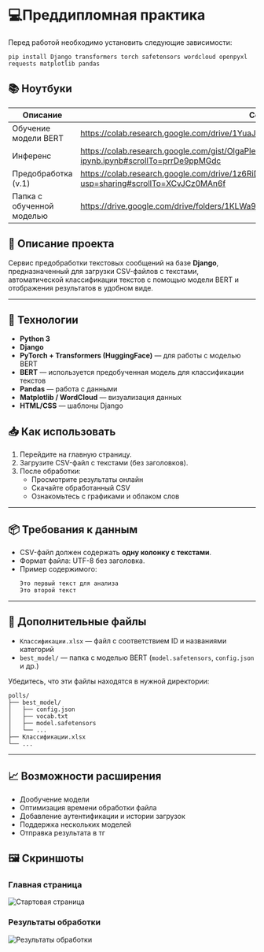 # 💻Преддипломная практика

Перед работой необходимо установить следующие зависимости:

```
pip install Django transformers torch safetensors wordcloud openpyxl requests matplotlib pandas
```

## 📚 Ноутбуки

| Описание | Ссылка |
|---------|--------|
| Обучение модели BERT | https://colab.research.google.com/drive/1YuaJge4fmBhaGICZcYYcmAzacn9_B7ep?usp=sharing |
| Инференс | https://colab.research.google.com/gist/OlgaPlesskaya/79a136762ed41486ea8ee184f3141d1e/-ipynb.ipynb#scrollTo=prrDe9ppMGdc |
| Предобработка (v.1) | https://colab.research.google.com/drive/1z6RiDQtVZmy60ko9eWpdVk3phRFZ7BR9?usp=sharing#scrollTo=XCvJCz0MAn6f |
| Папка с обученной моделью |https://drive.google.com/drive/folders/1KLWa9P8JdcSmGb-SEvZGazoUUANZ7Wx-?usp=sharing|

## 📌 Описание проекта

Сервис предобработки текстовых сообщений на базе **Django**, предназначенный для загрузки CSV-файлов с текстами, автоматической классификации текстов с помощью модели BERT и отображения результатов в удобном виде.

---

## 🔧 Технологии

- **Python 3**
- **Django**
- **PyTorch + Transformers (HuggingFace)** — для работы с моделью BERT
- **BERT** — используется предобученная модель для классификации текстов
- **Pandas** — работа с данными
- **Matplotlib / WordCloud** — визуализация данных
- **HTML/CSS** — шаблоны Django


## 📥 Как использовать

1. Перейдите на главную страницу.
2. Загрузите CSV-файл с текстами (без заголовков).
3. После обработки:
   - Просмотрите результаты онлайн
   - Скачайте обработанный CSV
   - Ознакомьтесь с графиками и облаком слов

---

## 📦 Требования к данным

- CSV-файл должен содержать **одну колонку с текстами**.
- Формат файла: UTF-8 без заголовка.
- Пример содержимого:
  ```
  Это первый текст для анализа
  Это второй текст
  ```

---

## 📂 Дополнительные файлы

- `Классификации.xlsx` — файл с соответствием ID и названиями категорий
- `best_model/` — папка с моделью BERT (`model.safetensors`, `config.json` и др.)

Убедитесь, что эти файлы находятся в нужной директории:
```
polls/
├── best_model/
│   ├── config.json
│   ├── vocab.txt
│   ├── model.safetensors
│   └── ...
├── Классификации.xlsx
└── ...
```

---

## 📈 Возможности расширения

- Дообучение модели
- Оптимизация времени обработки файла
- Добавление аутентификации и истории загрузок
- Поддержка нескольких моделей
- Отправка результата в тг

## 🖼️ Скриншоты

### Главная страница
![Стартовая страница](https://github.com/user-attachments/assets/1573b998-b0b5-425d-bf85-4c7be7f3e77d)

### Результаты обработки
![Результаты обработки](https://github.com/user-attachments/assets/0dca9f20-ca16-482e-b1ad-1a50c7285c9e)

